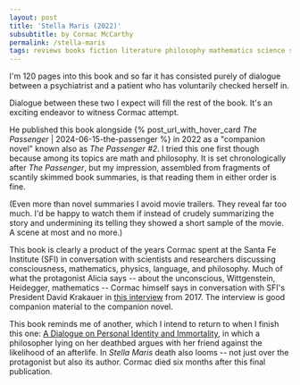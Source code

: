 ```yaml
---
layout: post
title: 'Stella Maris (2022)'
subsubtitle: by Cormac McCarthy
permalink: /stella-maris
tags: reviews books fiction literature philosophy mathematics science subconscious mortality
---
```


I'm 120 pages into this book and so far it has consisted purely of dialogue between a psychiatrist and a patient who has voluntarily checked herself in.
<!--more-->
Dialogue between these two I expect will fill the rest of the book.
It's an exciting endeavor to witness Cormac attempt.

He published this book alongside {% post_url_with_hover_card _The Passenger_ | 2024-06-15-the-passenger %} in 2022 as a "companion novel" known also as _The Passenger #2_.
I tried this one first though because among its topics are math and philosophy.
It is set chronologically after _The Passenger_, but my impression, assembled from fragments of scantily skimmed book summaries, is that reading them in either order is fine.

(Even more than novel summaries I avoid movie trailers.
They reveal far too much.
I'd be happy to watch them if instead of crudely summarizing the story and undermining its telling they showed a short sample of the movie.
A scene at most and no more.)

This book is clearly a product of the years Cormac spent at the Santa Fe Institute (SFI) in conversation with scientists and researchers discussing consciousness, mathematics, physics, language, and philosophy.
Much of what the protagonist Alicia says -- about the unconscious, Wittgenstein, Heidegger, mathematics  -- Cormac himself says in conversation with SFI's President David Krakauer in [this interview](https://youtu.be/HrUy1Vn2KdI?si=awtdDfdZqwE7qzfS) from 2017.
The interview is good companion material to the companion novel.

This book reminds me of another, which I intend to return to when I finish this one: [A Dialogue on Personal Identity and Immortality](https://www.goodreads.com/book/show/782783.A_Dialogue_on_Personal_Identity_and_Immortality), in which a philosopher lying on her deathbed argues with her friend against the likelihood of an afterlife.
In _Stella Maris_ death also looms -- not just over the protagonist but also its author.
Cormac died six months after this final publication.
